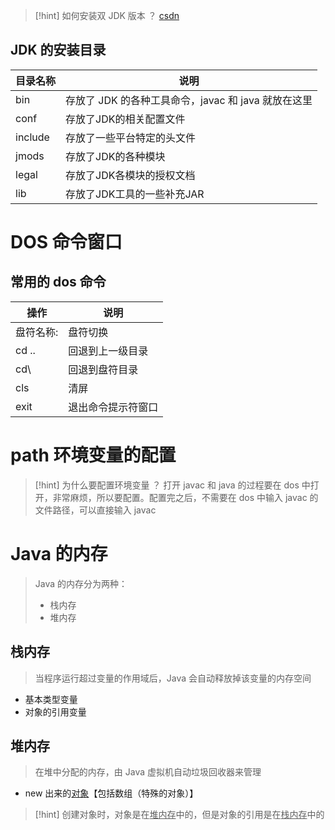 
>[!hint] 如何安装双 JDK 版本 ？
>[csdn](https://blog.csdn.net/qq_40258748/article/details/115604851?ops_request_misc=%257B%2522request%255Fid%2522%253A%2522170239038616800226592284%2522%252C%2522scm%2522%253A%252220140713.130102334..%2522%257D&request_id=170239038616800226592284&biz_id=0&utm_medium=distribute.pc_search_result.none-task-blog-2~all~sobaiduend~default-1-115604851-null-null.142^v96^pc_search_result_base5&utm_term=%E7%94%B5%E8%84%91%E9%85%8D%E7%BD%AE%E4%B8%A4%E4%B8%AAjava%E7%89%88%E6%9C%AC&spm=1018.2226.3001.4187)

## JDK 的安装目录
| **目录名称** | **说明**                             |
| -------- | ---------------------------------- |
| bin      | 存放了 JDK 的各种工具命令，javac 和 java 就放在这里 |
| conf     | 存放了JDK的相关配置文件                      |
| include  | 存放了一些平台特定的头文件                      |
| jmods    | 存放了JDK的各种模块                        |
| legal    | 存放了JDK各模块的授权文档                     |
| lib      | 存放了JDK工具的一些补充JAR                   |

# DOS 命令窗口
## 常用的 dos 命令
| **操作** | **说明**     |
| ------ | ---------- |
| 盘符名称:  | 盘符切换       |
| cd ..  | 回退到上一级目录   |
| cd\    | 回退到盘符目录    |
| cls    | 清屏         |
| exit   | 退出命令提示符窗口  |

# path 环境变量的配置
>[!hint] 为什么要配置环境变量 ？
>打开 javac 和 java 的过程要在 dos 中打开，非常麻烦，所以要配置。配置完之后，不需要在 dos 中输入 javac 的文件路径，可以直接输入 javac

# Java 的内存
>Java 的内存分为两种：
>- 栈内存
>- 堆内存

## 栈内存
>当程序运行超过变量的作用域后，Java 会自动释放掉该变量的内存空间

- 基本类型变量
- 对象的引用变量

## 堆内存
>在堆中分配的内存，由 Java 虚拟机自动垃圾回收器来管理

- new 出来的<u>对象</u>【包括数组（特殊的对象）】

>[!hint] 创建对象时，对象是在<u>堆内存</u>中的，但是对象的引用是在<u>栈内存</u>中的
























